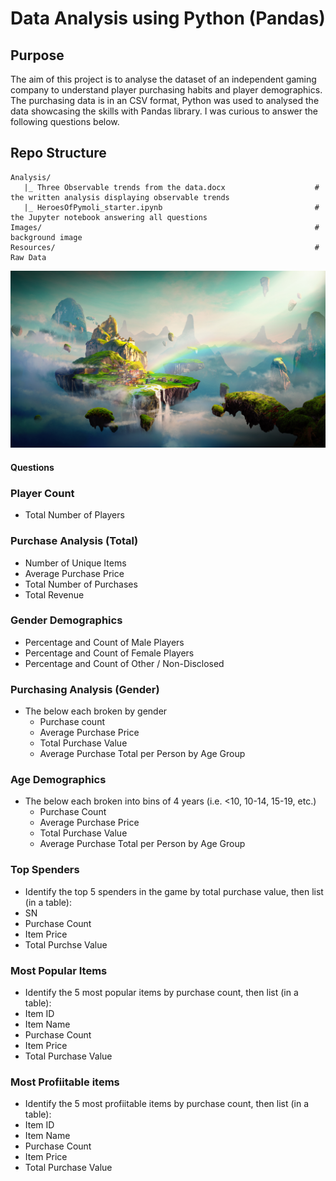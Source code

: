 # Data Analysis using Python (Pandas)

## Purpose

The aim of this project is to analyse the dataset of an independent gaming company to understand player purchasing habits and player demographics. The purchasing data is in an CSV format, Python was used to analysed the data showcasing the skills with Pandas library. I was curious to answer the following questions below.

## Repo Structure

```
Analysis/    
   |_ Three Observable trends from the data.docx                    # the written analysis displaying observable trends
   |_ HeroesOfPymoli_starter.ipynb                                  # the Jupyter notebook answering all questions
Images/                                                             # background image
Resources/                                                          # Raw Data

```

![Images/Fantasy.png](/Images/Fantasy.png)
#### Questions

### Player Count

* Total Number of Players

### Purchase Analysis (Total)

* Number of Unique Items
* Average Purchase Price
* Total Number of Purchases
* Total Revenue

### Gender Demographics

* Percentage and Count of Male Players
* Percentage and Count of Female Players
* Percentage and Count of Other / Non-Disclosed

### Purchasing Analysis (Gender)

* The below each broken by gender
  * Purchase count
  * Average Purchase Price
  * Total Purchase Value
  * Average Purchase Total per Person by Age Group
  
### Age Demographics

* The below each broken into bins of 4 years (i.e. &lt;10, 10-14, 15-19, etc.)
    * Purchase Count
    * Average Purchase Price
    * Total Purchase Value
    * Average Purchase Total per Person by Age Group
    
 ### Top Spenders
 
 * Identify the top 5 spenders in the game by total purchase value, then list (in a table):
  * SN
  * Purchase Count
  * Item Price
  * Total Purchse Value
  
 ### Most Popular Items
 
 * Identify the 5 most popular items by purchase count, then list (in a table):
  * Item ID
  * Item Name
  * Purchase Count
  * Item Price
  * Total Purchase Value
  
 ### Most Profiitable items
 
 * Identify the 5 most profiitable items by purchase count, then list (in a table):
  * Item ID
  * Item Name
  * Purchase Count
  * Item Price
  * Total Purchase Value
 
 
  
 
  
    
 
  

  

